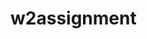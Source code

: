 # w2assignment

<!DOCTYPE html>
<html lang="en">

<head>
    <meta charset="UTF-8">
    <meta http-equiv="X-UA-Compatible" content="IE=edge">
    <meta name="viewport" content="width=device-width, initial-scale=1.0">
    <title>Document</title>
</head>

<body>

</body>
<script>
    const facebookProfiles = [
        {
            firstName: "Akash",
            lastName: "Agarwal",
            number: "111111111",
            likes: ["music", "movies"],
            hasDrivingLicense: false,
            address: {
                location: "rampur",
                state: "up",
            },
            emails: ["abc@outlook.com", "efg@gamil.com", "ghj@gmail.com"],
        },
        {
            firstName: "Pritesh",
            lastName: "Kumar",
            number: "222222222",
            likes: ["code", "driving"],
            hasDrivingLicense: false,
            address: {
                location: "gurgaon",
                state: "haryana",
            },
            emails: ["fgdfg@gmail.com"],
        },
        {
            firstName: "Sabiha",
            lastName: "Khan",
            number: "333333333",
            hasDrivingLicense: false,
            address: {
                location: "lucknow",
                state: "up",
            },
        },
        {
            firstName: "Suyash",
            lastName: "Kashyap",
            number: "444444444",
            likes: ["travel", "driving"],
            hasDrivingLicense: true,
            address: {
                location: "alwar",
                state: "rajasthan",
            },
            emails: ["abc@yahoo.com"],
        },
        {
            firstName: "Jay",
            likes: ["food", "mobile"],
            hasDrivingLicense: true,
            address: {
                location: "gurgaon",
                state: "haryana",
            },
            emails: ["abc@gmail.com", "efg@yahoo.com", "ghj@outlook.com"],
        },
    ];

   // IMPORTANT: SOLVE the following questions using two methods
   // 1. use for loop 
   for (let index = 0; index < facebookProfiles.length; index++) {
    const element = facebookProfiles[index];
    console.log(element)
    
   }
   // 2. USE HIGHER ORDER FUNCTIONS TO SOLVE THE ABOVE QUESTIONS(map, filter, find, forEach etc. )
   const map1=facebookProfiles.map(x=>x)
   console.log(map1)
   const filter1=facebookProfiles.filter(x=>x)
   console.log(filter1)

   facebookProfiles.forEach(element => {
    console.log(element)
  
   });
   const faceid=facebookProfiles.find(element=>element==facebookProfiles[1])
   console.log(faceid)
 


    // ==================================== 0 ==================================== //

    function profileLookup(name, property) {
        //write your code here
        if (name == undefined || typeof (name) !== "string") {
            return console.log("please pass the name")
        }
        if (property == undefined || typeof (property) !== "string") {
            return console.log("please pass the property")

        }
        console.log("Name : ", name)
        console.log("property : ", property)
    }
    profileLookup("Ashish", "teacher")

    // complete the above function such that when it is called with name and property, then it should return its value
    // ex
    // profileLookup("Pritesh", "number"), then it should return his number

    // handle edge cases like:
    //      if name is not in the list, return "person does not exist"
    //      if property is not present then return "no such property"
    // 
    // Hint: dynamically access properties using square bracket

    // ================================== 1 ====================================== //

    function getNamesFromGurgaon(facebookProfiles) {
        //write your code here
        const Profiles = [
            {
                firstName: "Akash",
                lastName: "Agarwal",
                number: "111111111",
                likes: ["music", "movies"],
                hasDrivingLicense: false,
                address: {
                    location: "rampur",
                    state: "up",
                },
                emails: ["abc@outlook.com", "efg@gamil.com", "ghj@gmail.com"],
            },
            {
                firstName: "Pritesh",
                lastName: "Kumar",
                number: "222222222",
                likes: ["code", "driving"],
                hasDrivingLicense: false,
                address: {
                    location: "gurgaon",
                    state: "haryana",
                },
                emails: ["fgdfg@gmail.com"],
            },
            {
                firstName: "Sabiha",
                lastName: "Khan",
                number: "333333333",
                hasDrivingLicense: false,
                address: {
                    location: "lucknow",
                    state: "up",
                },
            },
            {
                firstName: "Suyash",
                lastName: "Kashyap",
                number: "444444444",
                likes: ["travel", "driving"],
                hasDrivingLicense: true,
                address: {
                    location: "alwar",
                    state: "rajasthan",
                },
                emails: ["abc@yahoo.com"],
            },
            {
                firstName: "Jay",
                likes: ["food", "mobile"],
                hasDrivingLicense: true,
                address: {
                    location: "gurgaon",
                    state: "haryana",
                },
                emails: ["abc@gmail.com", "efg@yahoo.com", "ghj@outlook.com"],
            },
        ];
        return Profiles

    }
    console.log(getNamesFromGurgaon())
    //complete the above functin such that it returns the list of full names of all people of gurgaon.
    // ex = ['Jay ', 'Pritesh Kumar']

    // ==================================2 ====================================== //

    function findFullName(stateName) {
        //write your code here
        const state={
            "up": {
                state: "utter pradesh",
                residence_name: "Ashish Tripathi",
                position: "Student in programmin",
                age: "20year"
            },
            "mp":{
                state: "madhya pradesh",
                residence_name: "Ragani Tripathi",
                position: "Student in programmin",
                age: "20year"
            },
            "uk": {
                state: "uttrakhand",
                residence_name: "prince",
                position: "teacher in programmin",
                age: "25year"
            },
            "delhi":{
                state: "Delhi",
                residence_name: "kejariwal",
                position: "cheif minister of delhi",
                age: "40year"
            },
            "bihar": {
                state: "bihar",
                residence_name: "lalu yadav",
                position: "cheif ministre of bihar",
                age: "65 year"
            },
            "gujarat":{
                state: "Gujrat",
                residence_name: "jethalal",
                position: "Actor",
                age: "60 year"
            }
            
        }
     
        return state[stateName]
    }
    let state=findFullName("mp")
    console.log(state)
        
    


    // 2. complete this function, which takes state name as argument and return the name 
    // of one of its residents

    // ================================== 3 ====================================== //

    function getDLStatus(userName) {
        //write your code here
        const  name={
            "jay":{
                firstName:"Jay",
                lastName:"prakash",
                hasDrivingLicense:"Yes",
                age:"22"
            },
            "ashish":{
                firstName:"Ashish",
                lastName:"Tripathi",
                hasDrivingLicense:"Yes"
                
            },
            "pratik":{
                firstName:"Pratik",
                lastName:"Tripathi",
                hasDrivingLicense:"no"
            },
            "Umesh":{
                firstName:"Umesh",
                lastName:"Tiwari",
                hasDrivingLicense:"no"
            },
            "shivam":{
                firstName:"Shivam",
                lastName:"Tripathi",
                hasDrivingLicense:"Yes"
            },
            "prashant":{
                firstName:"prashant",
                lastName:"Tripathi",
                hasDrivingLicense:"no"
            },
            "ankit":{
                firstName:"Ankit",
                lastName:"Tripathi",
                hasDrivingLicense:"no"
            }
        }
     
        return name[userName]
    }
    let Dl=getDLStatus("jay")
    console.log(Dl)
    //3. write a function which returns full names of all people of gurgaon with their driving license status, in an array. 
    // like shown in the example below
    // ex = ['Jay - D/L', 'Pritesh Kumar - N D/L']

    // =================================== 4 ===================================== //

    function getFullName() {
        //write your code here
        const name=['Ankit Tripathi','Prabhat Tripathi','Ashish Tripati','Shivam Tripathi','Prashant Tripathi','Pratik Tripathi' ]
return name
    }
    const arrname=getFullName()
    console.log(arrname)

    // 4. write a function which returns full names in an array
    //ans = ['Akash Agarwal', 'Pritesh Kumar', 'Sabiha Khan', 'Suyash Kashyap', 'Jay' ]


    // ===================================== 5 =================================== //

    function getLikes(name) {
        //write your code here
        const likes={
            "ashish":{
                music:5,
                movies:4,
                code:5,
                podcasts:3,
                travel:4,
                driving:4,
                food:4,
                mobile:5
            },
            "mybindu":{
                music:5,
                movies:3,
                code:5,
                podcasts:4,
                travel:5,
                driving:2,
                food:4,
                mobile:4
            },
            "myab":{
                music:5,
                movies:4,
                code:5,
                podcasts:3,
                travel:4,
                driving:4,
                food:4,
                mobile:5
            },
            "bindu":{
                music:5,
                movies:4,
                code:5,
                podcasts:3,
                travel:4,
                driving:4,
                food:4,
                mobile:5
            },
            "ab":{
                music:5,
                movies:4,
                code:5,
                podcasts:3,
                travel:4,
                driving:4,
                food:4,
                mobile:5
            },
        }
        return likes[name]
    }

    const numberOfLikes=getLikes("mybindu")
    console.log(numberOfLikes)



    // 5. write a function which returns all likes of all the people in an array
    //hint: use spread syntax
    //ans = ['music', 'movies', 'code', 'podcasts', 'travel', 'driving', 'food', 'mobile']

    // ====================================== 6 ================================== //

    function getNameFromDelhiWithDL(personName) {
        //write your code here
        const Dl={
            "ashish":{name:"Ashish Tripathi",
                        hasDrivingLicense:'yes'    
        },
        "bindu":{
            name:"Bindu",
            hasDrivingLicense:"no"
        },
        "jay":{
            name:"jay",
            hasDrivingLicense:"yes"
        }
        }

        if(Dl[personName].hasDrivingLicense=="yes"){
            return personName+" has driving licence"
        }   
        
        else{
            return "no such person"
        }
        }
        const dlWithDelhi=getNameFromDelhiWithDL("jay")
        console.log(dlWithDelhi)
    

    //6. write a function which return  the name of the any one person who live in delhi and has driving license
    //ans => "no such person"

    // ======================================= 7 ================================= //

    function getNameOfDriverWithoutDL(personName2) {
        //write your code here
        const Dl={
            "ashish":{name:"Ashish Tripathi",
                        hasDrivingLicense:'yes'    
        },
        "bindu":{
            name:"Bindu",
            hasDrivingLicense:"no"
        },
        "jay":{
            name:"jay",
            hasDrivingLicense:"yes"
        }
        }

        if(Dl[personName2].hasDrivingLicense=="no"){
            return personName2+" has not driving licence"
        }   
        
        else{
            return "no such person"
        }
        }
        const dlWithoutDelhl=getNameOfDriverWithoutDL("bindu")
        console.log(dlWithoutDelhl)
    
    
//7. write a function which return the name of the any one person who like driving but doesnt have driving license
//asn => pritesh



</script>

</html>
